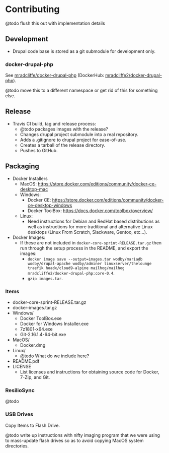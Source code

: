 # Contributing

@todo flush this out with implementation details

## Development

* Drupal code base is stored as a git submodule for development only.

### docker-drupal-php

See [mradcliffe/docker-drupal-php](https://github.com/mradcliffe/docker-drupal-php) (DockerHub:  [mradcliffe2/docker-drupal-php](https://dockerhub.com/mradcliffe2/docker-drupal-php)).

@todo move this to a different namespace or get rid of this for something else.

## Release

* Travis CI build, tag and release process:
   * @todo packages images with the release?
   * Changes drupal project submodule into a real repository.
   * Adds a .gitignore to drupal project for ease-of-use.
   * Creates a tarball of the release directory.
   * Pushes to GitHub.

## Packaging

* Docker Installers
   * MacOS: https://store.docker.com/editions/community/docker-ce-desktop-mac
   * Windows:
      * Docker CE: https://store.docker.com/editions/community/docker-ce-desktop-windows
      * Docker ToolBox: https://docs.docker.com/toolbox/overview/
   * Linux:
      * Need instructions for Debian and RedHat based distributions as well as instructions for more traditional and alternative Linux desktops (Linux From Scratch, Slackware, Gentoo, etc...).
* Docker Images:  
   * If these are not included in `docker-core-sprint-RELEASE.tar.gz` then run through the setup process in the README, and export the images:
      * `docker image save --output=images.tar wodby/mariadb wodby/drupal-apache wodby/adminer linuxserver/thelounge traefik hoadx/cloud9-alpine mailhog/mailhog mradcliffe2/docker-drupal-php:core-0.4`.
      * `gzip images.tar`.

### Items

* docker-core-sprint-RELEASE.tar.gz
* docker-images.tar.gz
* Windows/
   * Docker ToolBox.exe
   * Docker for Windows Installer.exe
   * 7z1801-x64.exe
   * Git-2.16.1.4-64-bit.exe
* MacOS/
   * Docker.dmg
* Linux/
   * @todo What do we include here?
* README.pdf
* LICENSE
   * List licenses and instructions for obtaining source code for Docker, 7-Zip, and Git.


### ResilioSync

@todo

### USB Drives

Copy Items to Flash Drive.

@todo write up instructions with nifty imaging program that we were using to mass-update flash drives so as to avoid copying MacOS system directories.

